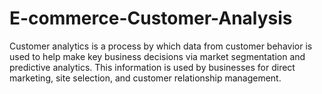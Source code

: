 # E-commerce-Customer-Analysis
Customer analytics is a process by which data from customer behavior is used to help make key business decisions via market segmentation and predictive analytics. This information is used by businesses for direct marketing, site selection, and customer relationship management.
